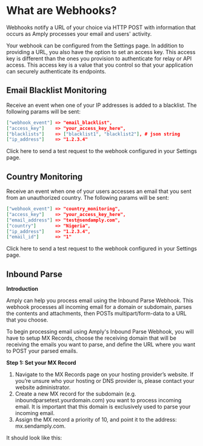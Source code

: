 # What are Webhooks?

Webhooks notify a URL of your choice via HTTP POST with information that occurs as Amply processes your email and users' activity.

Your webhook can be configured from the Settings page. In addition to providing a URL, you also have the option to set an access key. This access key is different than the ones you provision to authenticate for relay or API access. This access key is a value that you control so that your application can securely authenticate its endpoints.


## Email Blacklist Monitoring

Receive an event when one of your IP addresses is added to a blacklist. The following params will be sent:



```json
["webhook_event"] => "email_blacklist",
["access_key"]    => "your_access_key_here",
["blacklists"]    => ["blacklist1", "blacklist2"], # json string
["ip_address"]    => "1.2.3.4"
```

Click here to send a test request to the webhook configured in your Settings page.


## Country Monitoring

Receive an event when one of your users accesses an email that you sent from an unauthorized country. The following params will be sent:

```json
["webhook_event"] => "country_monitoring",
["access_key"]    => "your_access_key_here",
["email_address"] => "test@sendamply.com",
["country"]       => "Nigeria",
["ip_address"]    => "1.2.3.4",
["email_id"]      => "1"
```

Click here to send a test request to the webhook configured in your Settings page.

## Inbound Parse

**Introduction**

Amply can help you process email using the Inbound Parse Webhook. This webhook processes all incoming email for a domain or subdomain, parses the contents and attachments, then POSTs multipart/form-data to a URL that you choose.

To begin processing email using Amply's Inbound Parse Webhook, you will have to setup MX Records, choose the receiving domain that will be receiving the emails you want to parse, and define the URL where you want to POST your parsed emails.

**Step 1: Set your MX Record**

1. Navigate to the MX Records page on your hosting provider’s website. If you’re unsure who your hosting or DNS provider is, please contact your website administrator.
2. Create a new MX record for the subdomain (e.g. inboundparsetest.yourdomain.com) you want to process incoming email. It is important that this domain is exclusively used to parse your incoming email.
3. Assign the MX record a priority of 10, and point it to the address: mx.sendamply.com.

It should look like this:

[](url)

